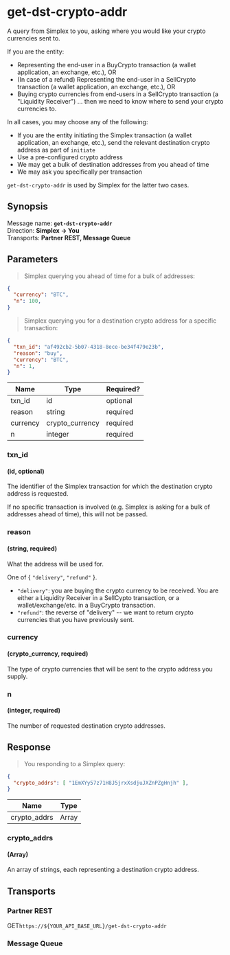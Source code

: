 # get-dst-crypto-addr #

A query from Simplex to you, asking where you would like your crypto currencies sent to.

If you are the entity:

 * Representing the end-user in a BuyCrypto  transaction (a wallet application, an exchange, etc.), OR
 * (In case of a refund) Representing the end-user in a SellCrypto transaction (a wallet application, an exchange, etc.), OR
 * Buying crypto currencies from end-users in a SellCrypto transaction (a "Liquidity Receiver")
... then we need to know where to send your crypto currencies to.

In all cases, you may choose any of the following:
 * If you are the entity initiating the Simplex transaction (a wallet application, an exchange, etc.), send the relevant destination crypto address as part of `initiate`
 * Use a pre-configured crypto address
 * We may get a bulk of destination addresses from you ahead of time
 * We may ask you specifically per transaction

`get-dst-crypto-addr` is used by Simplex for the latter two cases.

## Synopsis ##

Message name: **`get-dst-crypto-addr`**  
Direction: **Simplex &rarr; You**  
Transports: **Partner REST, Message Queue**

## Parameters ##

> Simplex querying you ahead of time for a bulk of addresses:

```json
{
  "currency": "BTC",
  "n": 100,
}
```

> Simplex querying you for a destination crypto address for a specific transaction:

```json
{
  "txn_id": "af492cb2-5b07-4318-8ece-be34f479e23b",
  "reason": "buy",
  "currency": "BTC",
  "n": 1,
}
```

Name | Type | Required?
---- | ---- | ---------
txn_id | id | optional
reason | string | required
currency | crypto_currency | required
n | integer | required

### txn_id ###
#### (id, optional)

The identifier of the Simplex transaction for which the destination crypto address is requested.

If no specific transaction is involved (e.g. Simplex is asking for a bulk of addresses ahead of time), this will not be passed.

### reason ###
#### (string, **required**)

What the address will be used for.

One of { `"delivery"`, `"refund"` }.

 * `"delivery"`: you are buying the crypto currency to be received. You are either a Liquidity Receiver in a SellCypto transaction, or a wallet/exchange/etc. in a BuyCrypto transaction.
 * `"refund"`: the reverse of "delivery" -- we want to return crypto currencies that you have previously sent.

### currency ###
#### (crypto_currency, **required**)

The type of crypto currencies that will be sent to the crypto address you supply.

### n ###
#### (integer, **required**)

The number of requested destination crypto addresses.

## Response ##

> You responding to a Simplex query:

```json
{
  "crypto_addrs": [ "1EmXYy57z71H8J5jrxXsdjuJXZnPZgHnjh" ],
}
```

Name | Type
---- | ----
crypto_addrs | Array<string>

### crypto_addrs ###
#### (Array<string>)

An array of strings, each representing a destination crypto address.

## Transports ##

### Partner REST ###

<span class="http-verb http-get">GET</span>`https://${YOUR_API_BASE_URL}/get-dst-crypto-addr`

### Message Queue ###

[modeline]: # ( vim: set ts=2 sw=2 expandtab wrap linebreak: )
